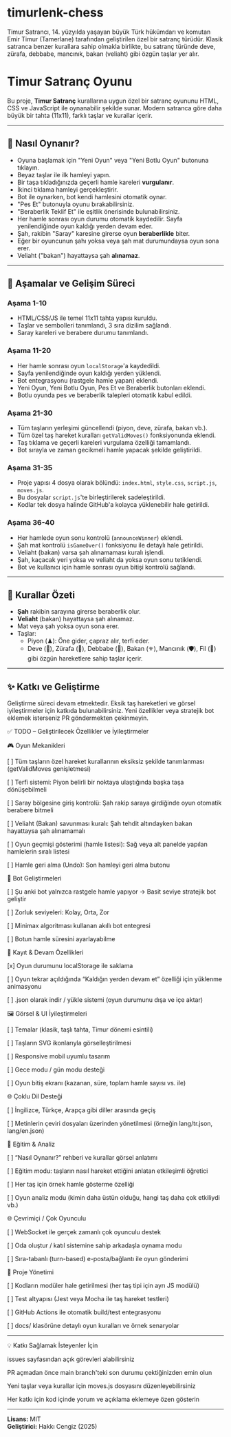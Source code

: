 # timurlenk-chess
Timur Satrancı, 14. yüzyılda yaşayan büyük Türk hükümdarı ve komutan Emir Timur (Tamerlane) tarafından geliştirilen özel bir satranç türüdür. Klasik satranca benzer kurallara sahip olmakla birlikte, bu satranç türünde deve, zürafa, debbabe, mancınık, bakan (veliaht) gibi özgün taşlar yer alır. 


# Timur Satranç Oyunu

Bu proje, **Timur Satranç** kurallarına uygun özel bir satranç oyununu HTML, CSS ve JavaScript ile oynanabilir şekilde sunar. 
Modern satranca göre daha büyük bir tahta (11x11), farklı taşlar ve kurallar içerir.

---

## 🧩 Nasıl Oynanır?

- Oyuna başlamak için "Yeni Oyun" veya "Yeni Botlu Oyun" butonuna tıklayın.
- Beyaz taşlar ile ilk hamleyi yapın.
- Bir taşa tıkladığınızda geçerli hamle kareleri **vurgulanır**.
- İkinci tıklama hamleyi gerçekleştirir.
- Bot ile oynarken, bot kendi hamlesini otomatik oynar.
- "Pes Et" butonuyla oyunu bırakabilirsiniz.
- "Beraberlik Teklif Et" ile eşitlik önerisinde bulunabilirsiniz.
- Her hamle sonrası oyun durumu otomatik kaydedilir. Sayfa yenilendiğinde oyun kaldığı yerden devam eder.
- Şah, rakibin "Saray" karesine girerse oyun **beraberlikle** biter.
- Eğer bir oyuncunun şahı yoksa veya şah mat durumundaysa oyun sona erer.
- Veliaht ("bakan") hayattaysa şah **alınamaz**.

---

## 💾 Aşamalar ve Gelişim Süreci

### Aşama 1-10
- HTML/CSS/JS ile temel 11x11 tahta yapısı kuruldu.
- Taşlar ve sembolleri tanımlandı, 3 sıra dizilim sağlandı.
- Saray kareleri ve berabere durumu tanımlandı.

### Aşama 11-20
- Her hamle sonrası oyun `localStorage`'a kaydedildi.
- Sayfa yenilendiğinde oyun kaldığı yerden yüklendi.
- Bot entegrasyonu (rastgele hamle yapan) eklendi.
- Yeni Oyun, Yeni Botlu Oyun, Pes Et ve Beraberlik butonları eklendi.
- Botlu oyunda pes ve beraberlik talepleri otomatik kabul edildi.

### Aşama 21-30
- Tüm taşların yerleşimi güncellendi (piyon, deve, zürafa, bakan vb.).
- Tüm özel taş hareket kuralları `getValidMoves()` fonksiyonunda eklendi.
- Taş tıklama ve geçerli kareleri vurgulama özelliği tamamlandı.
- Bot sırayla ve zaman gecikmeli hamle yapacak şekilde geliştirildi.

### Aşama 31-35
- Proje yapısı 4 dosya olarak bölündü: `index.html`, `style.css`, `script.js`, `moves.js`.
- Bu dosyalar `script.js`'te birleştirilerek sadeleştirildi.
- Kodlar tek dosya halinde GitHub'a kolayca yüklenebilir hale getirildi.

### Aşama 36-40
- Her hamlede oyun sonu kontrolü (`announceWinner`) eklendi.
- Şah mat kontrolü `isGameOver()` fonksiyonu ile detaylı hale getirildi.
- Veliaht (bakan) varsa şah alınamaması kuralı işlendi.
- Şah, kaçacak yeri yoksa ve veliaht da yoksa oyun sonu tetiklendi.
- Bot ve kullanıcı için hamle sonrası oyun bitişi kontrolü sağlandı.

---

## 🧠 Kurallar Özeti

- **Şah** rakibin sarayına girerse beraberlik olur.
- **Veliaht** (bakan) hayattaysa şah alınamaz.
- Mat veya şah yoksa oyun sona erer.
- Taşlar:
  - Piyon (♟): Öne gider, çapraz alır, terfi eder.
  - Deve (🐪), Zürafa (🦒), Debbabe (🎯), Bakan (⚜️), Mancınık (🛡), Fil (🐘) gibi özgün hareketlere sahip taşlar içerir.

---

## ✨ Katkı ve Geliştirme

Geliştirme süreci devam etmektedir. Eksik taş hareketleri ve görsel iyileştirmeler için katkıda bulunabilirsiniz. 
Yeni özellikler veya stratejik bot eklemek isterseniz PR göndermekten çekinmeyin.

✅ TODO – Geliştirilecek Özellikler ve İyileştirmeler

🎮 Oyun Mekanikleri

[ ] Tüm taşların özel hareket kurallarının eksiksiz şekilde tanımlanması (getValidMoves genişletmesi)

[ ] Terfi sistemi: Piyon belirli bir noktaya ulaştığında başka taşa dönüşebilmeli

[ ] Saray bölgesine giriş kontrolü: Şah rakip saraya girdiğinde oyun otomatik berabere bitmeli

[ ] Veliaht (Bakan) savunması kuralı: Şah tehdit altındayken bakan hayattaysa şah alınamamalı

[ ] Oyun geçmişi gösterimi (hamle listesi): Sağ veya alt panelde yapılan hamlelerin sıralı listesi

[ ] Hamle geri alma (Undo): Son hamleyi geri alma butonu


🤖 Bot Geliştirmeleri

[ ] Şu anki bot yalnızca rastgele hamle yapıyor → Basit seviye stratejik bot geliştir

[ ] Zorluk seviyeleri: Kolay, Orta, Zor

[ ] Minimax algoritması kullanan akıllı bot entegresi

[ ] Botun hamle süresini ayarlayabilme


💾 Kayıt & Devam Özellikleri

[x] Oyun durumunu localStorage ile saklama

[ ] Oyun tekrar açıldığında “Kaldığın yerden devam et” özelliği için yüklenme animasyonu

[ ] .json olarak indir / yükle sistemi (oyun durumunu dışa ve içe aktar)


🖼 Görsel & UI İyileştirmeleri

[ ] Temalar (klasik, taşlı tahta, Timur dönemi esintili)

[ ] Taşların SVG ikonlarıyla görselleştirilmesi

[ ] Responsive mobil uyumlu tasarım

[ ] Gece modu / gün modu desteği

[ ] Oyun bitiş ekranı (kazanan, süre, toplam hamle sayısı vs. ile)


🌐 Çoklu Dil Desteği

[ ] İngilizce, Türkçe, Arapça gibi diller arasında geçiş

[ ] Metinlerin çeviri dosyaları üzerinden yönetilmesi (örneğin lang/tr.json, lang/en.json)


🧠 Eğitim & Analiz

[ ] “Nasıl Oynanır?” rehberi ve kurallar görsel anlatımı

[ ] Eğitim modu: taşların nasıl hareket ettiğini anlatan etkileşimli öğretici

[ ] Her taş için örnek hamle gösterme özelliği

[ ] Oyun analiz modu (kimin daha üstün olduğu, hangi taş daha çok etkiliydi vb.)


🌐 Çevrimiçi / Çok Oyunculu

[ ] WebSocket ile gerçek zamanlı çok oyunculu destek

[ ] Oda oluştur / katıl sistemine sahip arkadaşla oynama modu

[ ] Sıra-tabanlı (turn-based) e-posta/bağlantı ile oyun gönderimi


📁 Proje Yönetimi

[ ] Kodların modüler hale getirilmesi (her taş tipi için ayrı JS modülü)

[ ] Test altyapısı (Jest veya Mocha ile taş hareket testleri)

[ ] GitHub Actions ile otomatik build/test entegrasyonu

[ ] docs/ klasörüne detaylı oyun kuralları ve örnek senaryolar



---

💡 Katkı Sağlamak İsteyenler İçin

issues sayfasından açık görevleri alabilirsiniz

PR açmadan önce main branch'teki son durumu çektiğinizden emin olun

Yeni taşlar veya kurallar için moves.js dosyasını düzenleyebilirsiniz

Her katkı için kod içinde yorum ve açıklama eklemeye özen gösterin


---

**Lisans:** MIT  
**Geliştirici:** Hakkı Cengiz (2025)
